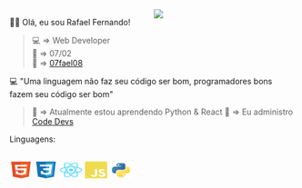 <img src='https://mta.sa/wp-content/uploads/2017/09/1.gif' min-width="250px" max-width="250px" width="250px" align="right" />

👋🏻 Olá, eu sou Rafael Fernando!
> 💻 => Web Developer <br/>
> 🎂 => 07/02 <br/>
> 🪪 => <a href="https://07fael08.netlify.app" >07fael08</a>

💻 "Uma linguagem não faz seu código ser bom, programadores bons fazem seu código ser bom"
> 📝 => Atualmente estou aprendendo Python & React
> 🔨 => Eu administro [Code Devs](https://discord.gg/6EPCv2Z5)

Linguagens:
<div style="display: inline_block"><br>
  <img align="center" alt="HTML" height="30" width="40" src="https://raw.githubusercontent.com/devicons/devicon/master/icons/html5/html5-original.svg">
  <img align="center" alt="CSS" height="30" width="40" src="https://raw.githubusercontent.com/devicons/devicon/master/icons/css3/css3-original.svg">
  <img align="center" alt="React" height="30" width="40" src="https://raw.githubusercontent.com/devicons/devicon/master/icons/react/react-original.svg">
  <img align="center" alt="Js" height="30" width="40" src="https://raw.githubusercontent.com/devicons/devicon/master/icons/javascript/javascript-plain.svg">
  <img align="center" alt="Python" height="30" width="40" src="https://raw.githubusercontent.com/devicons/devicon/master/icons/python/python-original.svg">
</div>
